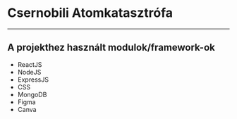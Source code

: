 # Csernobili Atomkatasztrófa
---
## A projekthez használt modulok/framework-ok
- ReactJS
- NodeJS
- ExpressJS
- CSS
- MongoDB
- Figma
- Canva
